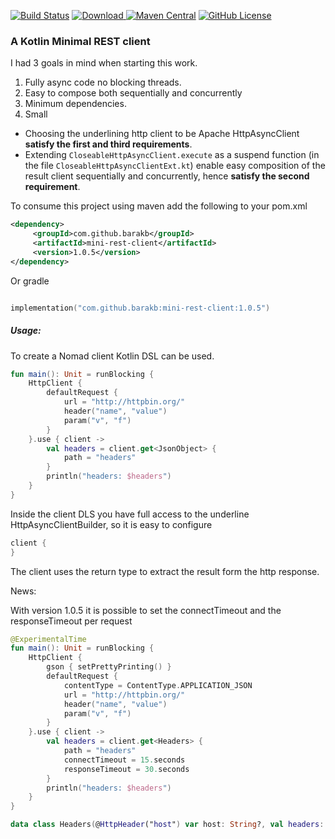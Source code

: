 [![Build Status](https://travis-ci.org/barakb/mini-rest-client.svg?branch=master)](https://travis-ci.org/barakb/mini-rest-client)
[![Download](https://api.bintray.com/packages/barakb/maven/mini-rest-client/images/download.svg) ](https://bintray.com/barakb/maven/mini-rest-client/_latestVersion)
[![Maven Central](https://img.shields.io/maven-central/v/com.github.barakb/mini-rest-client.svg?label=Maven%20Central)](https://search.maven.org/search?q=g:%22com.github.barakb%22%20AND%20a:%22mini-rest-client%22)
[![GitHub License](https://img.shields.io/badge/license-Apache%20License%202.0-blue.svg?style=flat)](https://www.apache.org/licenses/LICENSE-2.0)
### A Kotlin Minimal REST client

I had 3 goals in mind when starting this work.

1. Fully async code no blocking threads.
2. Easy to compose both sequentially and concurrently
3. Minimum dependencies.
4. Small

- Choosing the underlining http client to be Apache HttpAsyncClient **satisfy the first and third requirements**.
- Extending `CloseableHttpAsyncClient.execute` as a suspend function (in the file `CloseableHttpAsyncClientExt.kt`)
  enable easy composition of the result client sequentially and concurrently, hence **satisfy the second requirement**. 


To consume this project using maven add the following to your pom.xml


````Xml
<dependency>
     <groupId>com.github.barakb</groupId>
     <artifactId>mini-rest-client</artifactId>
     <version>1.0.5</version>
</dependency>
````

Or gradle

````kotlin

implementation("com.github.barakb:mini-rest-client:1.0.5")
````


##### Usage:
To create a Nomad client Kotlin DSL can be used.
```Kotlin
fun main(): Unit = runBlocking {
    HttpClient {
        defaultRequest {
            url = "http://httpbin.org/"
            header("name", "value")
            param("v", "f")
        }
    }.use { client ->
        val headers = client.get<JsonObject> {
            path = "headers"
        }
        println("headers: $headers")
    }
}
```   

Inside the client DLS you have full access to the underline HttpAsyncClientBuilder, so it is easy to configure

```kotlin
client {
}
```

The client uses the return type to extract the result form the http response.
  
  
News:

With version 1.0.5 it is possible to set the connectTimeout and the responseTimeout per request

```kotlin
@ExperimentalTime
fun main(): Unit = runBlocking {
    HttpClient {
        gson { setPrettyPrinting() }
        defaultRequest {
            contentType = ContentType.APPLICATION_JSON
            url = "http://httpbin.org/"
            header("name", "value")
            param("v", "f")
        }
    }.use { client ->
        val headers = client.get<Headers> {
            path = "headers"
            connectTimeout = 15.seconds
            responseTimeout = 30.seconds
        }
        println("headers: $headers")
    }
}

data class Headers(@HttpHeader("host") var host: String?, val headers: JsonObject)
```  
